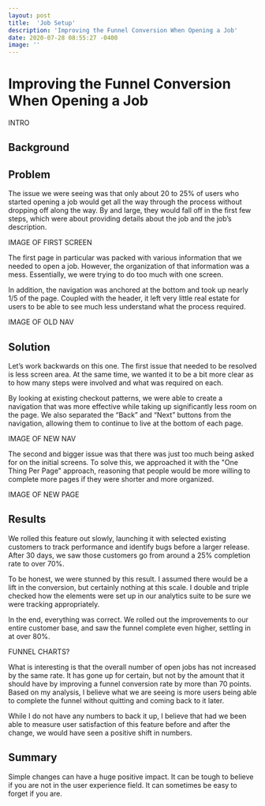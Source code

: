 ```yaml
---
layout: post
title:  'Job Setup'
description: 'Improving the Funnel Conversion When Opening a Job'
date: 2020-07-28 08:55:27 -0400
image: ''
---
```

# Improving the Funnel Conversion When Opening a Job

INTRO

## Background



## Problem

The issue we were seeing was that only about 20 to 25% of users who started opening a job would get all the way through the process without dropping off along the way. By and large, they would fall off in the first few steps, which were about providing details about the job and the job&rsquo;s description.

IMAGE OF FIRST SCREEN

The first page in particular was packed with various information that we needed to open a job. However, the organization of that information was a mess. Essentially, we were trying to do too much with one screen.

In addition, the navigation was anchored at the bottom and took up nearly 1/5 of the page. Coupled with the header, it left very little real estate for users to be able to see much less understand what the process required.

IMAGE OF OLD NAV

## Solution

Let&rsquo;s work backwards on this one. The first issue that needed to be resolved is less screen area. At the same time, we wanted it to be a bit more clear as to how many steps were involved and what was required on each.

By looking at existing checkout patterns, we were able to create a navigation that was more effective while taking up significantly less room on the page. We also separated the &ldquo;Back&rdquo; and &ldquo;Next&rdquo; buttons from the navigation, allowing them to continue to live at the bottom of each page.

IMAGE OF NEW NAV

The second and bigger issue was that there was just too much being asked for on the initial screens. To solve this, we approached it with the "One Thing Per Page" approach, reasoning that people would be more willing to complete more pages if they were shorter and more organized.

IMAGE OF NEW PAGE

## Results

We rolled this feature out slowly, launching it with selected existing customers to track performance and identify bugs before a larger release. After 30 days, we saw those customers go from around a 25% completion rate to over 70%.

To be honest, we were stunned by this result. I assumed there would be a lift in the conversion, but certainly nothing at this scale. I double and triple checked how the elements were set up in our analytics suite to be sure we were tracking appropriately.

In the end, everything was correct. We rolled out the improvements to our entire customer base, and saw the funnel complete even higher, settling in at over 80%.

FUNNEL CHARTS?

What is interesting is that the overall number of open jobs has not increased by the same rate. It has gone up for certain, but not by the amount that it should have by improving a funnel conversion rate by more than 70 points. Based on my analysis, I believe what we are seeing is more users being able to complete the funnel without quitting and coming back to it later.

While I do not have any numbers to back it up, I believe that had we been able to measure user satisfaction of this feature before and after the change, we would have seen a positive shift in numbers.

## Summary

Simple changes can have a huge positive impact. It can be tough to believe if you are not in the user experience field. It can sometimes be easy to forget if you are. 